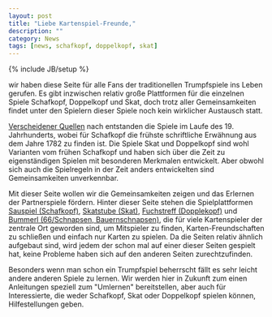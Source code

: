 ```yaml
---
layout: post
title: "Liebe Kartenspiel-Freunde,"
description: ""
category: News
tags: [news, schafkopf, doppelkopf, skat]
---
```

{% include JB/setup %}

wir haben diese Seite für alle Fans der traditionellen Trumpfspiele ins Leben gerufen. Es gibt inzwischen relativ große Plattformen für die einzelnen Spiele Schafkopf, Doppelkopf und Skat, doch trotz aller Gemeinsamkeiten findet unter den Spielern dieser Spiele noch kein wirklicher Austausch statt.

[Verscheidener Quellen](http://de.wikipedia.org/wiki/Schafkopf) nach entstanden die Spiele im Laufe des 19. Jahrhunderts, wobei für Schafkopf die frühste schriftliche Erwähnung aus dem Jahre 1782 zu finden ist. Die Spiele Skat und Doppelkopf sind wohl Varianten vom frühen Schafkopf und haben sich über die Zeit zu eigenständigen Spielen mit besonderen Merkmalen entwickelt. Aber obwohl sich auch die Spielregeln in der Zeit anders entwickelten sind Gemeinsamkeiten unverkennbar.

Mit dieser Seite wollen wir die Gemeinsamkeiten zeigen und das Erlernen der Partnerspiele fördern. Hinter dieser Seite stehen die Spielplattformen [Sauspiel (Schafkopf)](www.sauspiel.de), [Skatstube (Skat)](www.skatstube.de), [Fuchstreff (Dopplekopf)](www.fuchstreff.de) und [Bummerl (66/Schnapsen, Bauernschnapsen)](www.bummerl.at), die für viele Kartenspieler der zentrale Ort geworden sind, um Mitspieler zu finden, Karten-Freundschaften zu schließen und einfach nur Karten zu spielen. Da die Seiten relativ ähnlich aufgebaut sind, wird jedem der schon mal auf einer dieser Seiten gespielt hat, keine Probleme haben sich auf den anderen Seiten zurechtzufinden.

Besonders wenn man schon ein Trumpfspiel beherrscht fällt es sehr leicht andere anderen Spiele zu lernen. Wir werden hier in Zukunft zum einen Anleitungen speziell zum "Umlernen" bereitstellen, aber auch für Interessierte, die weder Schafkopf, Skat oder Doppelkopf spielen können, Hilfestellungen geben.